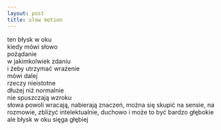 ```yaml
---
layout: post
title: slow motion
---
```


ten błysk w oku\
kiedy mówi słowo\
pożądanie\
w jakimkolwiek zdaniu\
i żeby utrzymać wrażenie\
mówi dalej\
rzeczy nieistotne\
dłużej niż normalnie\
nie spuszczają wzroku\
słowa powoli wracają, nabierają znaczeń, można się skupić
na sensie, na rozmowie, zbliżyć intelektualnie, duchowo
i może to być bardzo głębokie\
ale błysk w oku sięga głębiej
